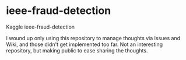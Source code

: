 # ieee-fraud-detection
Kaggle ieee-fraud-detection

I wound up only using this repository to manage thoughts via Issues and Wiki, and those didn't get implemented too far. Not an interesting repository, but making public to ease sharing the thoughts.
